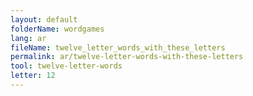 ```yaml
---
layout: default
folderName: wordgames
lang: ar
fileName: twelve_letter_words_with_these_letters
permalink: ar/twelve-letter-words-with-these-letters
tool: twelve-letter-words
letter: 12
---
```

